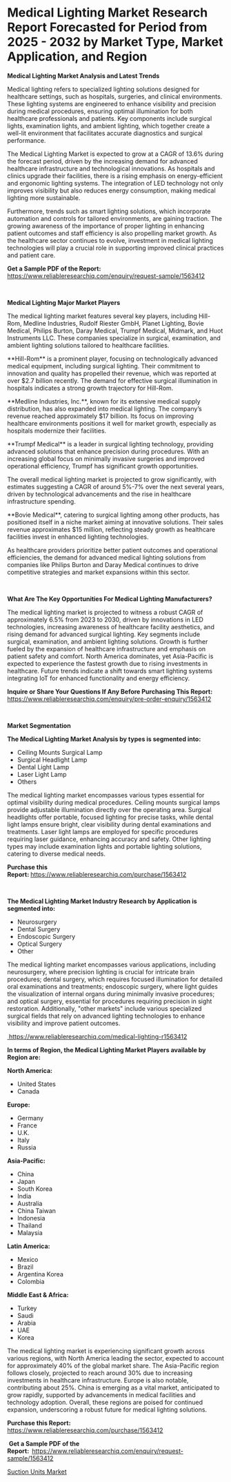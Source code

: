 <p><h1>Medical Lighting Market Research Report Forecasted for Period from 2025 -  2032 by Market Type, Market Application, and Region</h1></p><p><strong>Medical Lighting Market Analysis and Latest Trends</strong></p>
<p><p>Medical lighting refers to specialized lighting solutions designed for healthcare settings, such as hospitals, surgeries, and clinical environments. These lighting systems are engineered to enhance visibility and precision during medical procedures, ensuring optimal illumination for both healthcare professionals and patients. Key components include surgical lights, examination lights, and ambient lighting, which together create a well-lit environment that facilitates accurate diagnostics and surgical performance.</p><p>The Medical Lighting Market is expected to grow at a CAGR of 13.6% during the forecast period, driven by the increasing demand for advanced healthcare infrastructure and technological innovations. As hospitals and clinics upgrade their facilities, there is a rising emphasis on energy-efficient and ergonomic lighting systems. The integration of LED technology not only improves visibility but also reduces energy consumption, making medical lighting more sustainable.</p><p>Furthermore, trends such as smart lighting solutions, which incorporate automation and controls for tailored environments, are gaining traction. The growing awareness of the importance of proper lighting in enhancing patient outcomes and staff efficiency is also propelling market growth. As the healthcare sector continues to evolve, investment in medical lighting technologies will play a crucial role in supporting improved clinical practices and patient care.</p></p>
<p><strong>Get a Sample PDF of the Report:&nbsp;</strong> <a href="https://www.reliableresearchiq.com/enquiry/request-sample/1563412?utm_campaign=3003&utm_medium=2&utm_source=Github&utm_content=ia&utm_term=04032025&utm_id=medical-lighting">https://www.reliableresearchiq.com/enquiry/request-sample/1563412</a></p>
<p>&nbsp;</p>
<p><strong>Medical Lighting Major Market Players</strong></p>
<p><p>The medical lighting market features several key players, including Hill-Rom, Medline Industries, Rudolf Riester GmbH, Planet Lighting, Bovie Medical, Philips Burton, Daray Medical, Trumpf Medical, Midmark, and Huot Instruments LLC. These companies specialize in surgical, examination, and ambient lighting solutions tailored to healthcare facilities.</p><p>**Hill-Rom** is a prominent player, focusing on technologically advanced medical equipment, including surgical lighting. Their commitment to innovation and quality has propelled their revenue, which was reported at over $2.7 billion recently. The demand for effective surgical illumination in hospitals indicates a strong growth trajectory for Hill-Rom.</p><p>**Medline Industries, Inc.**, known for its extensive medical supply distribution, has also expanded into medical lighting. The company’s revenue reached approximately $17 billion. Its focus on improving healthcare environments positions it well for market growth, especially as hospitals modernize their facilities.</p><p>**Trumpf Medical** is a leader in surgical lighting technology, providing advanced solutions that enhance precision during procedures. With an increasing global focus on minimally invasive surgeries and improved operational efficiency, Trumpf has significant growth opportunities.</p><p>The overall medical lighting market is projected to grow significantly, with estimates suggesting a CAGR of around 5%-7% over the next several years, driven by technological advancements and the rise in healthcare infrastructure spending.</p><p>**Bovie Medical**, catering to surgical lighting among other products, has positioned itself in a niche market aiming at innovative solutions. Their sales revenue approximates $15 million, reflecting steady growth as healthcare facilities invest in enhanced lighting technologies.</p><p>As healthcare providers prioritize better patient outcomes and operational efficiencies, the demand for advanced medical lighting solutions from companies like Philips Burton and Daray Medical continues to drive competitive strategies and market expansions within this sector.</p></p>
<p>&nbsp;</p>
<p><strong>What Are The Key Opportunities For Medical Lighting Manufacturers?</strong></p>
<p><p>The medical lighting market is projected to witness a robust CAGR of approximately 6.5% from 2023 to 2030, driven by innovations in LED technologies, increasing awareness of healthcare facility aesthetics, and rising demand for advanced surgical lighting. Key segments include surgical, examination, and ambient lighting solutions. Growth is further fueled by the expansion of healthcare infrastructure and emphasis on patient safety and comfort. North America dominates, yet Asia-Pacific is expected to experience the fastest growth due to rising investments in healthcare. Future trends indicate a shift towards smart lighting systems integrating IoT for enhanced functionality and energy efficiency.</p></p>
<p><strong>Inquire or Share Your Questions If Any Before Purchasing This Report:</strong> <a href="https://www.reliableresearchiq.com/enquiry/pre-order-enquiry/1563412?utm_campaign=3003&utm_medium=2&utm_source=Github&utm_content=ia&utm_term=04032025&utm_id=medical-lighting">https://www.reliableresearchiq.com/enquiry/pre-order-enquiry/1563412</a></p>
<p>&nbsp;</p>
<p><strong>Market Segmentation</strong></p>
<p><strong>The Medical Lighting Market Analysis by types is segmented into:</strong></p>
<p><ul><li>Ceiling Mounts Surgical Lamp</li><li>Surgical Headlight Lamp</li><li>Dental Light Lamp</li><li>Laser Light Lamp</li><li>Others</li></ul></p>
<p><p>The medical lighting market encompasses various types essential for optimal visibility during medical procedures. Ceiling mounts surgical lamps provide adjustable illumination directly over the operating area. Surgical headlights offer portable, focused lighting for precise tasks, while dental light lamps ensure bright, clear visibility during dental examinations and treatments. Laser light lamps are employed for specific procedures requiring laser guidance, enhancing accuracy and safety. Other lighting types may include examination lights and portable lighting solutions, catering to diverse medical needs.</p></p>
<p><strong>Purchase this Report:&nbsp;</strong><a href="https://www.reliableresearchiq.com/purchase/1563412?utm_campaign=3003&utm_medium=2&utm_source=Github&utm_content=ia&utm_term=04032025&utm_id=medical-lighting">https://www.reliableresearchiq.com/purchase/1563412</a></p>
<p>&nbsp;</p>
<p><strong>The Medical Lighting Market Industry Research by Application is segmented into:</strong></p>
<p><ul><li>Neurosurgery</li><li>Dental Surgery</li><li>Endoscopic Surgery</li><li>Optical Surgery</li><li>Other</li></ul></p>
<p><p>The medical lighting market encompasses various applications, including neurosurgery, where precision lighting is crucial for intricate brain procedures; dental surgery, which requires focused illumination for detailed oral examinations and treatments; endoscopic surgery, where light guides the visualization of internal organs during minimally invasive procedures; and optical surgery, essential for procedures requiring precision in sight restoration. Additionally, "other markets" include various specialized surgical fields that rely on advanced lighting technologies to enhance visibility and improve patient outcomes.</p></p>
<p><a href="https://www.reliableresearchiq.com/medical-lighting-r1563412?utm_campaign=3003&utm_medium=2&utm_source=Github&utm_content=ia&utm_term=04032025&utm_id=medical-lighting">&nbsp;https://www.reliableresearchiq.com/medical-lighting-r1563412</a></p>
<p><strong>In terms of Region, the Medical Lighting Market Players available by Region are:</strong></p>
<p>
    <p> <strong> North America: </strong>
        <ul>
            <li>United States</li>
            <li>Canada</li>
        </ul>
        </p> 
    <p> <strong> Europe: </strong>
        <ul>
            <li>Germany</li>
            <li>France</li>
            <li>U.K.</li>
            <li>Italy</li>
            <li>Russia</li>
        </ul>
        </p> 
    <p> <strong> Asia-Pacific: </strong>
        <ul>
            <li>China</li>
            <li>Japan</li>
            <li>South Korea</li>
            <li>India</li>
            <li>Australia</li>
            <li>China Taiwan</li>
            <li>Indonesia</li>
            <li>Thailand</li>
            <li>Malaysia</li>
        </ul>
        </p> 
    <p> <strong> Latin America: </strong>
        <ul>
            <li>Mexico</li>
            <li>Brazil</li>
            <li>Argentina Korea</li>
            <li>Colombia</li>
        </ul>
        </p> 
    <p> <strong> Middle East & Africa: </strong>
        <ul>
            <li>Turkey</li>
            <li>Saudi</li>
            <li>Arabia</li>
            <li>UAE</li>
            <li>Korea</li>
        </ul>
    </p>
    </p>
<p><p>The medical lighting market is experiencing significant growth across various regions, with North America leading the sector, expected to account for approximately 40% of the global market share. The Asia-Pacific region follows closely, projected to reach around 30% due to increasing investments in healthcare infrastructure. Europe is also notable, contributing about 25%. China is emerging as a vital market, anticipated to grow rapidly, supported by advancements in medical facilities and technology adoption. Overall, these regions are poised for continued expansion, underscoring a robust future for medical lighting solutions.</p></p>
<p><strong>Purchase this Report: </strong><a href="https://www.reliableresearchiq.com/purchase/1563412?utm_campaign=3003&utm_medium=2&utm_source=Github&utm_content=ia&utm_term=04032025&utm_id=medical-lighting">https://www.reliableresearchiq.com/purchase/1563412</a></p>
<p>&nbsp;<strong>Get a Sample PDF of the Report:&nbsp;&nbsp;</strong><a href="https://www.reliableresearchiq.com/enquiry/request-sample/1563412?utm_campaign=3003&utm_medium=2&utm_source=Github&utm_content=ia&utm_term=04032025&utm_id=medical-lighting">https://www.reliableresearchiq.com/enquiry/request-sample/1563412</a></p>
<p><strong></strong></p>
<p><p><a href="https://github.com/popupioo/Market-Research-Report-List-1/blob/main/suction-units-market.md?utm_campaign=3003&utm_medium=2&utm_source=Github&utm_content=ia&utm_term=04032025&utm_id=medical-lighting">Suction Units Market</a></p></p>